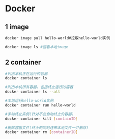 # Docker

## 1 image

```bash
docker image pull hello-world#拉取hello-world实例

docker image ls #查看本地image


```

## 2 container

```bash
#列出本机正在运行的容器
docker container ls 

#列出本机所有容器，包括终止运行的容器
docker container ls --all

#本地运行hello-world实例
docker container run hello-world 

#手动终止实例(针对不会自动终止的容器)
docker container kill [containID] 

#删除容器文件(终止的同时连带本地文件一并删除)
docker container rm [containerID]
```

